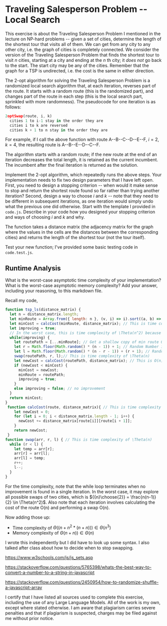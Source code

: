 # Traveling Salesperson Problem -- Local Search

This exercise is about the Traveling Salesperson Problem I mentioned in the
lecture on NP-hard problems -- given a set of cities, determine the length of
the shortest tour that visits all of them. We can get from any city to any other
city, i.e. the graph of cities is completely connected. We consider the version
of the Traveling Salesperson Problem that finds the shortest tour to visit $n$
cities, starting at a city and ending at the $n$ th city; it *does not* go
back to the start. The start city may be any of the cities. Remember that the
graph for a TSP is undirected, i.e. the cost is the same in either direction.

The 2-opt algorithm for solving the Traveling Salesperson Problem is a
randomized local search algorithm that, at each iteration, reverses part of the
route. It starts with a random route (this is the randomized part), and changes
part of the route in each step (this is the local search part, sprinkled with
more randomness). The pseudocode for one iteration is as follows:

```javascript
2optSwap(route, i, k)
  cities 1 to i-1 stay in the order they are
  cities i to k are reversed
  cities k + 1 to n stay in the order they are
```

For example, if I call the above function with route A--B--C--D--E--F, $i=2$,
$k=4$, the resulting route is A--B--E--D--C--F.

The algorithm starts with a random route; if the new route at the end of an
iteration decreases the total length, it is retained as the current incumbent.
The incumbent after the final iteration is returned as the solution.

Implement the 2-opt algorithm, which repeatedly runs the above steps. Your
implementation needs to fix two design parameters that I have left open. First,
you need to design a stopping criterion -- when would it make sense to stop and
return the shortest route found so far rather than trying another iteration?
Second, design a way to choose $i$ and $k$ -- note that they need to be
different in subsequent iterations, as one iteration would simply undo what
the previous one did otherwise. Start with the template I provided in `code.js`.
Describe in your code how you designed your stopping criterion and ways of
choosing $i$ and $k$ and why.

The function takes a distance matrix (the adjacency matrix for the graph where
the values in the cells are the distances between the corresponding cities) and
returns the length of the shortest tour (not the tour itself).

Test your new function; I've provided some basic testing code in `code.test.js`.

## Runtime Analysis

What is the worst-case asymptotic time complexity of your implementation? What
is the worst-case asymptotic memory complexity? Add your answer, including your
reasoning, to this markdown file.

Recall my code,
```js
function tsp_ls(distance_matrix) {
  let n = distance_matrix.length;
  let minRoute = Array.from({ length: n }, (v, i) => i).sort((a, b) => 0.5 - Math.random());// This is memory complexity of O(n)
  let minCost = calcCost(minRoute, distance_matrix); // This is time complexity of O(n) and memory complexity of O(1)
  let improving = true;
  // In the worst case, this is time complexity of \Theta(n^2) because it'll loop through every possible r and l choice in the order of worst to best 
  while(improving) { 
    let routePath = [...minRoute]; // Get a shallow copy of min route O(n) 
    let r = Math.floor(Math.random() * (n - 1)) + 1; // Random Number in the range 1 to n - 1
    let l = Math.floor(Math.random() * (n - r - 1)) + (r + 1); // Random number in the range r + 1 to n
    swap(routePath, r, l);// This is time complexity of \Theta(n)
    let newCost = calcCost(routePath, distance_matrix); // This is O(n) time complexity
    if (newCost < minCost) {
      minCost = newCost;
      minRoute = routePath;
      improving = true;
    }
    else improving = false; // no improvement
  }
  return minCost;
}
 function calcCost(route, distance_matrix){ // This is time complexity of \Theta(n)
    let newCost = 0;
    for (let i = 0; i < distance_matrix.length - 1; i++) {
      newCost += distance_matrix[route[i]][route[i + 1]];
    }
    return newCost;
 }
function swap(arr, r, l) { // This is time complexity of \Theta(n)
  while (r < l) {
    let temp = arr[r];
    arr[r] = arr[l];
    arr[l] = temp;
    r++;
    l--;
  }
}
```
For the time complexity, note that the while loop terminates when no improvement is found in a single iteration. In the worst case, it may explore all possible swaps of two cities,  which is ${{n}\choose{2}} = \frac{n(n-1)}{2} \in \Theta(n^2)$. Also note that each iteration involves calculating the cost of the route O(n)
and performing a swap O(n). 

Now adding those up:
- Time complexity of $\Theta((n + n^2 * (n + n))) \in \Theta(n^3)$
- Memory complexity of $\Theta(n + n)) \in \Theta(n)$

I wrote this independently but I did have to look up some syntax. I also talked after class about how to decide when to stop swapping.

https://www.w3schools.com/js/js_sets.asp

https://stackoverflow.com/questions/5765398/whats-the-best-way-to-convert-a-number-to-a-string-in-javascript

https://stackoverflow.com/questions/2450954/how-to-randomize-shuffle-a-javascript-array

I certify that I have listed all sources used to complete this exercise, including the use of any Large Language Models. All of the work is my own, except where stated otherwise. I am aware that plagiarism carries severe penalties and that if plagiarism is suspected, charges may be filed against me without prior notice.
